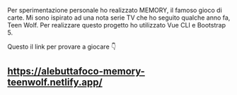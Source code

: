 Per sperimentazione personale ho realizzato MEMORY, il famoso gioco di carte.
Mi sono ispirato ad una nota serie TV che ho seguito qualche anno fa, Teen Wolf.
Per realizzare questo progetto ho utilizzato Vue CLI e Bootstrap 5.

Questo il link per provare a giocare 👇

## https://alebuttafoco-memory-teenwolf.netlify.app/
